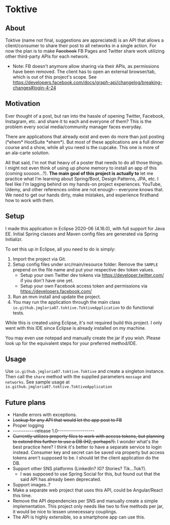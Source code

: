 # Toktive

## About
Toktive (name not final, suggestions are appreciated) is an API that allows a client/consumer to share their post to all networks in a single action. For now the plan is to make ~~Facebook~~ FB Pages and Twitter share work utilizing other third-party APIs for each network.

* Note: FB doesn't anymore allow sharing via their APIs, as permissions have been removed. The client has to open an external browser/tab, which is out of this project's scope. See https://developers.facebook.com/docs/graph-api/changelog/breaking-changes#login-4-24 

## Motivation
Ever thought of a post, but ran into the hassle of opening Twitter, Facebook, Instagram, etc. and share it to each and everyone of them? This is the problem every social media/community manager faces everyday.

There are applications that already exist and even do more than just posting (\*ehem\* HootSuite \*ehem\*). But most of these applications are a full dinner course and a show, while all you need is the cupcake. This one is more of an ala-carte solution.

All that said, I'm not that heavy of a poster that needs to do all those things. I might not even think of using up phone memory to install an app of this (coming soooon...?). **The main goal of this project is actually to** let me practice what I'm learning about Spring/Boot, Design Patterns, JPA, etc. I feel like I'm lagging behind on my hands-on project experiences. YouTube, Udemy, and other references online are not enough-- everyone knows that. We need to get our hands dirty, make mistakes, and experience firsthand how to work with them.

## Setup
I made this application in Eclipse 2020-06 (4.16.0), with full support for Java EE. Initial Spring classes and Maven config files are generated via Spring Initializr.

To set this up in Eclipse, all you need to do is simply:
1. Import the project via Git.
2. Setup config files under src/main/resource folder. Remove the `SAMPLE` prepend on the file name and put your respective dev token values.
    - Setup your own Twitter dev tokens via https://developer.twitter.com/ if you don't have one yet.
    - Setup your own Facebook access token and permissions via https://developers.facebook.com/ 
3. Run an mvn install and update the project. 
4. You may run the application through the main class `io.github.jmgloria07.toktive.ToktiveApplication` to do functional tests. 

While this is created using Eclipse, it's not required build this project. I only went with this IDE since Eclipse is already installed on my machine.

You may even use notepad and manually create the jar if you wish. Please look up for the equivalent steps for your preferred method/IDE.

## Usage
Use `io.github.jmgloria07.toktive.Toktive` and create a singleton instance. Then call the `share` method with the supplied parameters `message` and `networks`. See sample usage at `io.github.jmgloria07.toktive.ToktiveApplication`

## Future plans
- Handle errors with exceptions.
- ~~Lookup for any API that would let the app post to FB~~ 
- Proper logging
- -----------release 1.0------------------
- ~~Currently utilizes property files to work with access tokens, but planning to extend this further to use a DB (H2, perhaps?).~~ I wonder what's the best practice here? I think it's better to have a separate service to login instead. Consumer key and secret can be saved via property but access tokens aren't supposed to be. I should let the client application do the DB.
- Support other SNS platforms (LinkedIn? IG? Stories? Tik...Tok?). 
    - I was supposed to use Spring Social for this, but found out that the said API has already been deprecated.
- Support images..?
- Make a separate web project that uses this API, could be Angular/React this time.
- Remove the API dependencies per SNS and manually create a simple implementation. This project only needs like two to five methods per jar, it would be nice to lessen unnecessary couplings.
- The API is highly extensible, so a smartphone app can use this.

